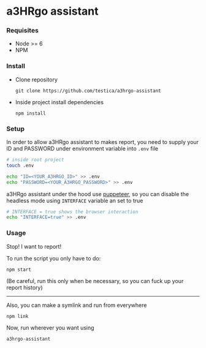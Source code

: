# a3HRgo assistant

### Requisites
- Node >= 6
- NPM


### Install

- Clone repository
    
    `git clone https://github.com/testica/a3hrgo-assistant`

- Inside project install dependencies

    `npm install`

### Setup

In order to allow a3HRgo assistant to makes report, you need to supply your ID and PASSWORD under environment variable into `.env` file

``` bash
# inside root project
touch .env

echo "ID=<YOUR_A3HRGO_ID>" >> .env
echo "PASSWORD=<YOUR_A3HRGO_PASSWORD>" >> .env

```

a3HRgo assistant under the hood use [puppeteer](https://github.com/GoogleChrome/puppeteer), so you can disable the headless mode using `INTERFACE` variable an set to true

``` bash
# INTERFACE = true shows the browser interaction
echo "INTERFACE=true" >> .env
```

### Usage

Stop! I want to report!

To run the script you only have to do:

`npm start`

(Be careful, run this only when be necessary, so you can fuck up your report history)


---

Also, you can make a symlink and run from everywhere

`npm link`

Now, run wherever you want using

`a3hrgo-assistant`

